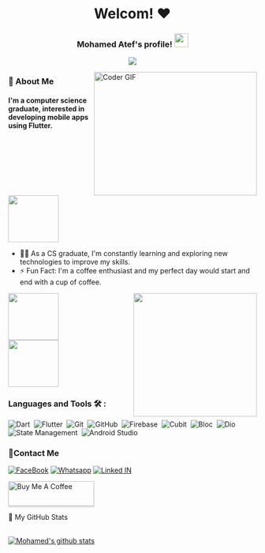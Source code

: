<h1 align="center">Welcom! ♥</h1>


<h3 align="center">
  Mohamed Atef's profile!
  <img src="https://media.giphy.com/media/hvRJCLFzcasrR4ia7z/giphy.gif" width="28">
</h3>


<p align="center">
  <a href="https://github.com/DenverCoder1/readme-typing-svg"><img src="https://readme-typing-svg.herokuapp.com/?lines=Flutter%20developer&font=Fira%20Code&center=true&width=440&height=45&color=f75c7e&vCenter=true&size=22"></a>
</p> 


<img align="right" src="https://media.giphy.com/media/SWoSkN6DxTszqIKEqv/giphy.gif" alt="Coder GIF" width="330" height="250">

<!---
<img align="right" alt="GIF" src="code.gif" width="330" height="250" />
---->

<h3>🚀 About Me</h3> 
<h4> I'm a computer science graduate, interested in developing mobile apps using Flutter. </h4>

<img align="center" src="https://github.com/Govindv7555/Govindv7555/blob/main/49e76e0596857673c5c80c85b84394c1.gif" width= 45% height=95px>

- 👨‍💻 As a CS graduate, I'm constantly learning and exploring new technologies to improve my skills.
- ⚡ Fun Fact: I'm a coffee enthusiast and my perfect day would start and end with a cup of coffee.


<img align="center" src="https://github.com/Govindv7555/Govindv7555/blob/main/49e76e0596857673c5c80c85b84394c1.gif" width= 45% height=95px>

<img width="250" align="right" src="https://c.tenor.com/_DOBjnGspYAAAAAM/code-coding.gif">
<img src="https://github.com/Govindv7555/Govindv7555/blob/main/49e76e0596857673c5c80c85b84394c1.gif" width=45% height=95px>



### Languages and Tools 🛠 : 

![Dart](https://img.shields.io/badge/-Dart-05122A?style=flat&logo=dart)&nbsp;
![Flutter](https://img.shields.io/badge/-Flutter-05122A?style=flat&logo=flutter&logoColor=563D7C)&nbsp;
![Git](https://img.shields.io/badge/-Git-05122A?style=flat&logo=git)&nbsp;
![GitHub](https://img.shields.io/badge/-GitHub-05122A?style=flat&logo=github)&nbsp;
![Firebase](https://img.shields.io/badge/-firebase-05122A?style=flat&logo=firebase)&nbsp;
![Cubit](https://img.shields.io/badge/-Cubit-05122A?style=flat&logo=cubit)&nbsp;
![Bloc](https://img.shields.io/badge/-Bloc-05122A?style=flat&logo=bloc)&nbsp;
![Dio](https://img.shields.io/badge/-Dio-05122A?style=flat&logo=dio)&nbsp;
![State Management](https://img.shields.io/badge/-State%20Management-05122A?style=flat&logo=state-management&logoColor=007ACC)&nbsp;
![Android Studio](https://img.shields.io/badge/-Android%20Studio-05122A?style=flat&logo=android-studio&logoColor=007ACC)&nbsp;



 ### 🔗Contact Me
[![FaceBook](https://img.shields.io/badge/Facebook-1877F2?style=for-the-badge&logo=facebook&logoColor=white)](https://www.facebook.com/profile.php?id=100007632333514)
[![Whatsapp](https://img.shields.io/badge/-Whatsapp-075e54?style=for-the-badge&logo=Whatsapp&logoColor=white)](https://api.whatsapp.com/send?phone=01554465660)
[![Linked IN](https://img.shields.io/badge/linked%20in-1877F2?style=for-the-badge&logo=Linkedin&logoColor=white)](https://www.linkedin.com/in/mohamed-atef-43671823b)

<!---
<a href="https://www.linkedin.com/in/mohamed-atef-43671823b" target="_blank"><img src="https://img.shields.io/badge/-Mohamed%20Atef-0077B5?style=for-the-badge&logo=Linkedin&logoColor=white"/></a>
--->

<a href="https://www.buymeacoffee.com/mohamedAtef" target="_blank"><img src="https://cdn.buymeacoffee.com/buttons/v2/lato-orange.png" alt="Buy Me A Coffee" style="height: 50px !important;width: 174px !important;box-shadow: 0px 3px 2px 0px rgba(190, 190, 190, 0.5) !important;-webkit-box-shadow: 0px 3px 2px 0px rgba(190, 190, 190, 0.5) !important;" ></a>

<summary>📝 My GitHub Stats</summary>
<br>

[![Mohamed's github stats](https://github-readme-stats.vercel.app/api?username=Mohamed-Atef-work&theme=gotham)](https://github.com/Mohamed-Atef-work/github-readme-stats)


<!---
Mohamed-Atef-work/Mohamed-Atef-work is a ✨ special ✨ repository because its `README.md` (this file) appears on your GitHub profile.
You can click the Preview link to take a look at your changes.
--->
